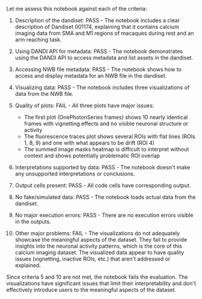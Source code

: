 Let me assess this notebook against each of the criteria:

1. Description of the dandiset: PASS - The notebook includes a clear description of Dandiset 001174, explaining that it contains calcium imaging data from SMA and M1 regions of macaques during rest and an arm reaching task.

2. Using DANDI API for metadata: PASS - The notebook demonstrates using the DANDI API to access metadata and list assets in the dandiset.

3. Accessing NWB file metadata: PASS - The notebook shows how to access and display metadata for an NWB file in the dandiset.

4. Visualizing data: PASS - The notebook includes three visualizations of data from the NWB file.

5. Quality of plots: FAIL - All three plots have major issues:
   - The first plot (OnePhotonSeries frames) shows 10 nearly identical frames with vignetting effects and no visible neuronal structure or activity
   - The fluorescence traces plot shows several ROIs with flat lines (ROIs 1, 8, 9) and one with what appears to be drift (ROI 4)
   - The summed image masks heatmap is difficult to interpret without context and shows potentially problematic ROI overlap

6. Interpretations supported by data: PASS - The notebook doesn't make any unsupported interpretations or conclusions.

7. Output cells present: PASS - All code cells have corresponding output.

8. No fake/simulated data: PASS - The notebook loads actual data from the dandiset.

9. No major execution errors: PASS - There are no execution errors visible in the outputs.

10. Other major problems: FAIL - The visualizations do not adequately showcase the meaningful aspects of the dataset. They fail to provide insights into the neuronal activity patterns, which is the core of this calcium imaging dataset. The visualized data appear to have quality issues (vignetting, inactive ROIs, etc.) that aren't addressed or explained.

Since criteria 5 and 10 are not met, the notebook fails the evaluation. The visualizations have significant issues that limit their interpretability and don't effectively introduce users to the meaningful aspects of the dataset.